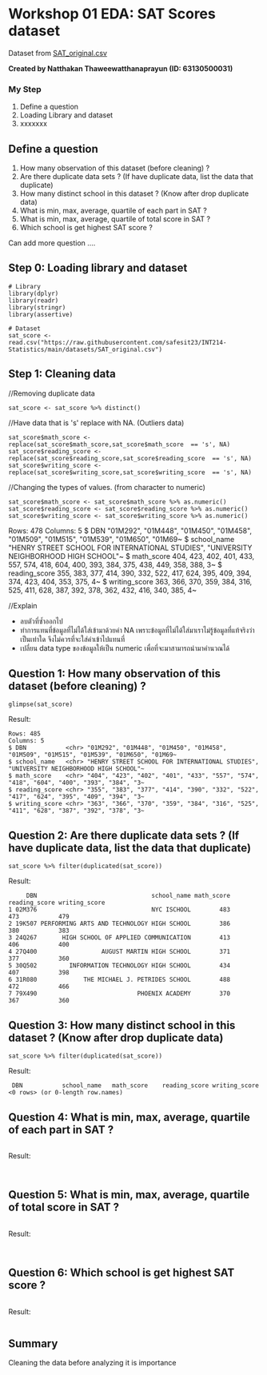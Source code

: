 # Workshop 01 EDA: SAT Scores dataset

Dataset from [SAT_original.csv](https://raw.githubusercontent.com/safesit23/INT214-Statistics/main/datasets/SAT_original.csv)

**Created by Natthakan Thaweewatthanaprayun (ID: 63130500031)**

### My Step
1. Define a question
2. Loading Library and dataset
3. xxxxxxx

## Define a question

1. How many observation of this dataset (before cleaning) ?
2. Are there duplicate data sets ? (If have duplicate data, list the data that duplicate)
3. How many distinct school in this dataset ? (Know after drop duplicate data)
4. What is min, max, average, quartile of each part in SAT ?
5. What is min, max, average, quartile of total score in SAT ?
6. Which school is get highest SAT score ?

Can add more question ....

## Step 0: Loading library and dataset

```
# Library
library(dplyr)
library(readr)
library(stringr)
library(assertive)

# Dataset
sat_score <- read.csv("https://raw.githubusercontent.com/safesit23/INT214-Statistics/main/datasets/SAT_original.csv")
```

## Step 1: Cleaning data

//Removing duplicate data

```
sat_score <- sat_score %>% distinct()
```
//Have data that is 's' replace with NA. (Outliers data)
```
sat_score$math_score <- replace(sat_score$math_score,sat_score$math_score  == 's', NA)
sat_score$reading_score <- replace(sat_score$reading_score,sat_score$reading_score  == 's', NA)
sat_score$writing_score <- replace(sat_score$writing_score,sat_score$writing_score  == 's', NA)
```
//Changing the types of values. (from character to numeric)
```
sat_score$math_score <- sat_score$math_score %>% as.numeric()
sat_score$reading_score <- sat_score$reading_score %>% as.numeric()
sat_score$writing_score <- sat_score$writing_score %>% as.numeric()
```

Rows: 478
Columns: 5
$ DBN           <chr> "01M292", "01M448", "01M450", "01M458", "01M509", "01M515", "01M539", "01M650", "01M69~
$ school_name   <chr> "HENRY STREET SCHOOL FOR INTERNATIONAL STUDIES", "UNIVERSITY NEIGHBORHOOD HIGH SCHOOL"~
$ math_score    <dbl> 404, 423, 402, 401, 433, 557, 574, 418, 604, 400, 393, 384, 375, 438, 449, 358, 388, 3~
$ reading_score <dbl> 355, 383, 377, 414, 390, 332, 522, 417, 624, 395, 409, 394, 374, 423, 404, 353, 375, 4~
$ writing_score <dbl> 363, 366, 370, 359, 384, 316, 525, 411, 628, 387, 392, 378, 362, 432, 416, 340, 385, 4~

//Explain

- ลบตัวที่ซ้ำออกไป
- ทำการแทนที่ข้อมูลที่ไม่ได้ใส่เข้ามาด้วยค่า NA  เพราะข้อมูลที่ไม่ได้ใส่มาเราไม่รู้ข้อมูลที่แท้จริงว่าเป็นเท่าใด จึงไม่ควรที่จะใส่ค่าเข้าไปแทนที่
- เปลี่ยน data type ของข้อมูลให้เป็น numeric เพื่อที่จะมาสามารถนำมาคำนวณได้


## Question 1: How many observation of this dataset (before cleaning) ?
```
glimpse(sat_score)
```
Result:

```
Rows: 485
Columns: 5
$ DBN           <chr> "01M292", "01M448", "01M450", "01M458", "01M509", "01M515", "01M539", "01M650", "01M69~
$ school_name   <chr> "HENRY STREET SCHOOL FOR INTERNATIONAL STUDIES", "UNIVERSITY NEIGHBORHOOD HIGH SCHOOL"~
$ math_score    <chr> "404", "423", "402", "401", "433", "557", "574", "418", "604", "400", "393", "384", "3~
$ reading_score <chr> "355", "383", "377", "414", "390", "332", "522", "417", "624", "395", "409", "394", "3~
$ writing_score <chr> "363", "366", "370", "359", "384", "316", "525", "411", "628", "387", "392", "378", "3~
```
## Question 2: Are there duplicate data sets ? (If have duplicate data, list the data that duplicate)
```
sat_score %>% filter(duplicated(sat_score))
```
Result:
```
     DBN                                school_name math_score reading_score writing_score
1 02M376                                NYC ISCHOOL        483           473           479
2 19K507 PERFORMING ARTS AND TECHNOLOGY HIGH SCHOOL        386           380           383
3 24Q267       HIGH SCHOOL OF APPLIED COMMUNICATION        413           406           400
4 27Q400                  AUGUST MARTIN HIGH SCHOOL        371           377           360
5 30Q502         INFORMATION TECHNOLOGY HIGH SCHOOL        434           407           398
6 31R080             THE MICHAEL J. PETRIDES SCHOOL        488           472           466
7 79X490                            PHOENIX ACADEMY        370           367           360
```
## Question 3: How many distinct school in this dataset ? (Know after drop duplicate data)
```
sat_score %>% filter(duplicated(sat_score))
```
Result:
```
 DBN           school_name   math_score    reading_score writing_score
<0 rows> (or 0-length row.names)
```
## Question 4: What is min, max, average, quartile of each part in SAT ?

```

```
Result:
```
 
```
## Question 5: What is min, max, average, quartile of total score in SAT ?

```

```
Result:
```
     
```
## Question 6: Which school is get highest SAT score ?

```

```
Result:
```

```
## Summary
Cleaning the data before analyzing it is  importance
